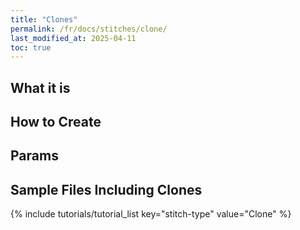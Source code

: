 ```yaml
---
title: "Clones"
permalink: /fr/docs/stitches/clone/
last_modified_at: 2025-04-11
toc: true
---
```

## What it is



## How to Create



## Params



## Sample Files Including Clones

{% include tutorials/tutorial_list key="stitch-type" value="Clone" %}
